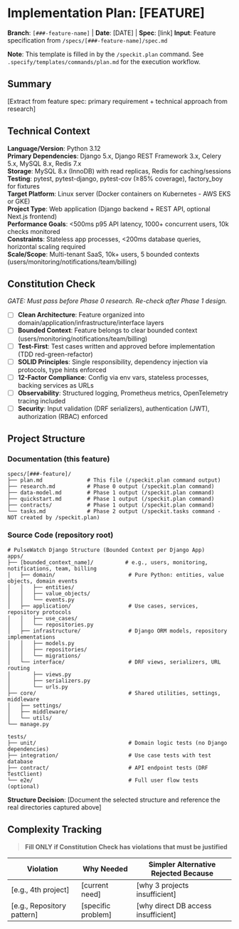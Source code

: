 # Implementation Plan: [FEATURE]

**Branch**: `[###-feature-name]` | **Date**: [DATE] | **Spec**: [link]
**Input**: Feature specification from `/specs/[###-feature-name]/spec.md`

**Note**: This template is filled in by the `/speckit.plan` command. See `.specify/templates/commands/plan.md` for the execution workflow.

## Summary

[Extract from feature spec: primary requirement + technical approach from research]

## Technical Context

<!--
  ACTION REQUIRED: Replace the content in this section with the technical details
  for the project. The structure here is presented in advisory capacity to guide
  the iteration process.
-->

**Language/Version**: Python 3.12  
**Primary Dependencies**: Django 5.x, Django REST Framework 3.x, Celery 5.x, MySQL 8.x, Redis 7.x  
**Storage**: MySQL 8.x (InnoDB) with read replicas, Redis for caching/sessions  
**Testing**: pytest, pytest-django, pytest-cov (≥85% coverage), factory_boy for fixtures  
**Target Platform**: Linux server (Docker containers on Kubernetes - AWS EKS or GKE)  
**Project Type**: Web application (Django backend + REST API, optional Next.js frontend)  
**Performance Goals**: <500ms p95 API latency, 1000+ concurrent users, 10k checks monitored  
**Constraints**: Stateless app processes, <200ms database queries, horizontal scaling required  
**Scale/Scope**: Multi-tenant SaaS, 10k+ users, 5 bounded contexts (users/monitoring/notifications/team/billing)

## Constitution Check

*GATE: Must pass before Phase 0 research. Re-check after Phase 1 design.*

- [ ] **Clean Architecture**: Feature organized into domain/application/infrastructure/interface layers
- [ ] **Bounded Context**: Feature belongs to clear bounded context (users/monitoring/notifications/team/billing)
- [ ] **Test-First**: Test cases written and approved before implementation (TDD red-green-refactor)
- [ ] **SOLID Principles**: Single responsibility, dependency injection via protocols, type hints enforced
- [ ] **12-Factor Compliance**: Config via env vars, stateless processes, backing services as URLs
- [ ] **Observability**: Structured logging, Prometheus metrics, OpenTelemetry tracing included
- [ ] **Security**: Input validation (DRF serializers), authentication (JWT), authorization (RBAC) enforced

## Project Structure

### Documentation (this feature)

```text
specs/[###-feature]/
├── plan.md              # This file (/speckit.plan command output)
├── research.md          # Phase 0 output (/speckit.plan command)
├── data-model.md        # Phase 1 output (/speckit.plan command)
├── quickstart.md        # Phase 1 output (/speckit.plan command)
├── contracts/           # Phase 1 output (/speckit.plan command)
└── tasks.md             # Phase 2 output (/speckit.tasks command - NOT created by /speckit.plan)
```

### Source Code (repository root)
<!--
  ACTION REQUIRED: Replace the placeholder tree below with the concrete layout
  for this feature. Delete unused options and expand the chosen structure with
  real paths (e.g., apps/admin, packages/something). The delivered plan must
  not include Option labels.
-->

```text
# PulseWatch Django Structure (Bounded Context per Django App)
apps/
├── [bounded_context_name]/          # e.g., users, monitoring, notifications, team, billing
│   ├── domain/                       # Pure Python: entities, value objects, domain events
│   │   ├── entities/
│   │   ├── value_objects/
│   │   └── events.py
│   ├── application/                  # Use cases, services, repository protocols
│   │   ├── use_cases/
│   │   └── repositories.py
│   ├── infrastructure/               # Django ORM models, repository implementations
│   │   ├── models.py
│   │   ├── repositories/
│   │   └── migrations/
│   └── interface/                    # DRF views, serializers, URL routing
│       ├── views.py
│       ├── serializers.py
│       └── urls.py
├── core/                             # Shared utilities, settings, middleware
│   ├── settings/
│   ├── middleware/
│   └── utils/
└── manage.py

tests/
├── unit/                             # Domain logic tests (no Django dependencies)
├── integration/                      # Use case tests with test database
├── contract/                         # API endpoint tests (DRF TestClient)
└── e2e/                              # Full user flow tests (optional)
```

**Structure Decision**: [Document the selected structure and reference the real
directories captured above]

## Complexity Tracking

> **Fill ONLY if Constitution Check has violations that must be justified**

| Violation | Why Needed | Simpler Alternative Rejected Because |
|-----------|------------|-------------------------------------|
| [e.g., 4th project] | [current need] | [why 3 projects insufficient] |
| [e.g., Repository pattern] | [specific problem] | [why direct DB access insufficient] |
